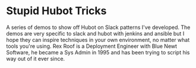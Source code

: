 # Stupid Hubot Tricks

A series of demos to show off  Hubot on Slack patterns I've developed. 
The demos are very specific to slack and hubot with jenkins and ansible but I hope
they can inspire techniques in your own environment, no matter what tools you're
using.
Rex Roof is a Deployment Engineer with Blue Newt Software, he became a Sys Admin in
1995 and has been trying to script his way out of it ever since.
